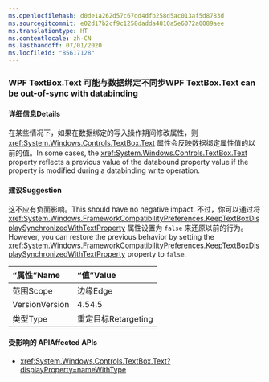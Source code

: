 ```yaml
---
ms.openlocfilehash: d0de1a262d57c67dd4dfb258d5ac013af5d8783d
ms.sourcegitcommit: e02d17b2cf9c1258dadda4810a5e6072a0089aee
ms.translationtype: HT
ms.contentlocale: zh-CN
ms.lasthandoff: 07/01/2020
ms.locfileid: "85617128"
---
```

### <a name="wpf-textboxtext-can-be-out-of-sync-with-databinding"></a><span data-ttu-id="0d579-101">WPF TextBox.Text 可能与数据绑定不同步</span><span class="sxs-lookup"><span data-stu-id="0d579-101">WPF TextBox.Text can be out-of-sync with databinding</span></span>

#### <a name="details"></a><span data-ttu-id="0d579-102">详细信息</span><span class="sxs-lookup"><span data-stu-id="0d579-102">Details</span></span>

<span data-ttu-id="0d579-103">在某些情况下，如果在数据绑定的写入操作期间修改属性，则 <xref:System.Windows.Controls.TextBox.Text> 属性会反映数据绑定属性值的以前的值。</span><span class="sxs-lookup"><span data-stu-id="0d579-103">In some cases, the <xref:System.Windows.Controls.TextBox.Text> property reflects a previous value of the databound property value if the property is modified during a databinding write operation.</span></span>

#### <a name="suggestion"></a><span data-ttu-id="0d579-104">建议</span><span class="sxs-lookup"><span data-stu-id="0d579-104">Suggestion</span></span>

<span data-ttu-id="0d579-105">这不应有负面影响。</span><span class="sxs-lookup"><span data-stu-id="0d579-105">This should have no negative impact.</span></span> <span data-ttu-id="0d579-106">不过，你可以通过将 <xref:System.Windows.FrameworkCompatibilityPreferences.KeepTextBoxDisplaySynchronizedWithTextProperty> 属性设置为 `false` 来还原以前的行为。</span><span class="sxs-lookup"><span data-stu-id="0d579-106">However, you can restore the previous behavior by setting the <xref:System.Windows.FrameworkCompatibilityPreferences.KeepTextBoxDisplaySynchronizedWithTextProperty> property to `false`.</span></span>

| <span data-ttu-id="0d579-107">“属性”</span><span class="sxs-lookup"><span data-stu-id="0d579-107">Name</span></span>    | <span data-ttu-id="0d579-108">“值”</span><span class="sxs-lookup"><span data-stu-id="0d579-108">Value</span></span>       |
|:--------|:------------|
| <span data-ttu-id="0d579-109">范围</span><span class="sxs-lookup"><span data-stu-id="0d579-109">Scope</span></span>   | <span data-ttu-id="0d579-110">边缘</span><span class="sxs-lookup"><span data-stu-id="0d579-110">Edge</span></span>        |
| <span data-ttu-id="0d579-111">Version</span><span class="sxs-lookup"><span data-stu-id="0d579-111">Version</span></span> | <span data-ttu-id="0d579-112">4.5</span><span class="sxs-lookup"><span data-stu-id="0d579-112">4.5</span></span>         |
|<span data-ttu-id="0d579-113">类型</span><span class="sxs-lookup"><span data-stu-id="0d579-113">Type</span></span>|<span data-ttu-id="0d579-114">重定目标</span><span class="sxs-lookup"><span data-stu-id="0d579-114">Retargeting</span></span>

#### <a name="affected-apis"></a><span data-ttu-id="0d579-115">受影响的 API</span><span class="sxs-lookup"><span data-stu-id="0d579-115">Affected APIs</span></span>

- <xref:System.Windows.Controls.TextBox.Text?displayProperty=nameWithType>
